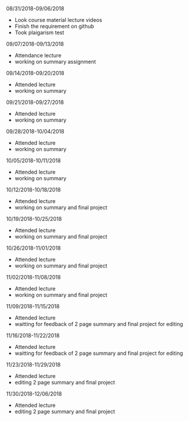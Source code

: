08/31/2018-09/06/2018

+ Look course material lecture videos
+ Finish the requirement on github
+ Took plaigarism test

09/07/2018-09/13/2018
+ Attendance lecture
+ working on summary assignment

09/14/2018-09/20/2018
+ Attended lecture
+ working on summary

09/21/2018-09/27/2018
+ Attended lecture
+ working on summary

09/28/2018-10/04/2018
+ Attended lecture
+ working on summary

10/05/2018-10/11/2018
+ Attended lecture
+ working on summary

10/12/2018-10/18/2018
+ Attended lecture
+ working on summary and final project

10/19/2018-10/25/2018
+ Attended lecture
+ working on summary and final project

10/26/2018-11/01/2018
+ Attended lecture
+ working on summary and final project

11/02/2018-11/08/2018
+ Attended lecture
+ working on summary and final project

11/09/2018-11/15/2018
+ Attended lecture
+ waitting for feedback of 2 page summary and final project for editing

11/16/2018-11/22/2018
+ Attended lecture
+ waitting for feedback of 2 page summary and final project for editing

11/23/2018-11/29/2018
+ Attended lecture
+ editing 2 page summary and final project

11/30/2018-12/06/2018
+ Attended lecture
+ editing 2 page summary and final project
